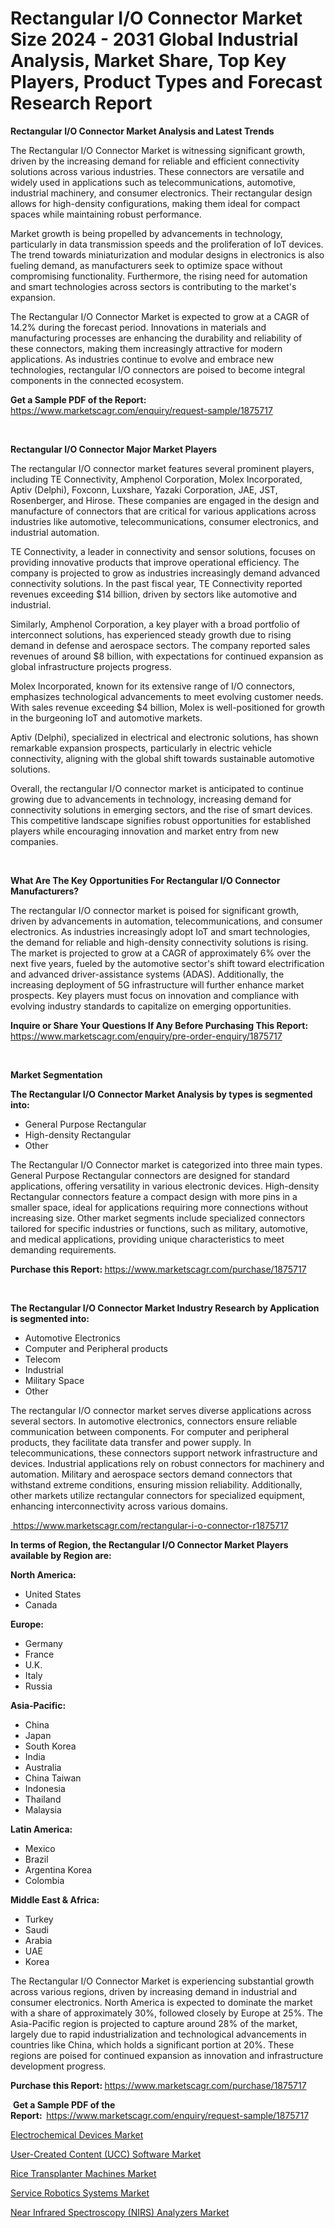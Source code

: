 <p><h1>Rectangular I/O Connector Market Size 2024 - 2031 Global Industrial Analysis, Market Share, Top Key Players, Product Types and Forecast Research Report</h1></p><p><strong>Rectangular I/O Connector Market Analysis and Latest Trends</strong></p>
<p><p>The Rectangular I/O Connector Market is witnessing significant growth, driven by the increasing demand for reliable and efficient connectivity solutions across various industries. These connectors are versatile and widely used in applications such as telecommunications, automotive, industrial machinery, and consumer electronics. Their rectangular design allows for high-density configurations, making them ideal for compact spaces while maintaining robust performance.</p><p>Market growth is being propelled by advancements in technology, particularly in data transmission speeds and the proliferation of IoT devices. The trend towards miniaturization and modular designs in electronics is also fueling demand, as manufacturers seek to optimize space without compromising functionality. Furthermore, the rising need for automation and smart technologies across sectors is contributing to the market's expansion.</p><p>The Rectangular I/O Connector Market is expected to grow at a CAGR of 14.2% during the forecast period. Innovations in materials and manufacturing processes are enhancing the durability and reliability of these connectors, making them increasingly attractive for modern applications. As industries continue to evolve and embrace new technologies, rectangular I/O connectors are poised to become integral components in the connected ecosystem.</p></p>
<p><strong>Get a Sample PDF of the Report:&nbsp;</strong> <a href="https://www.marketscagr.com/enquiry/request-sample/1875717?utm_campaign=1801&utm_medium=2&utm_source=Github&utm_content=ia&utm_term=23102024&utm_id=rectangular-io-connector">https://www.marketscagr.com/enquiry/request-sample/1875717</a></p>
<p>&nbsp;</p>
<p><strong>Rectangular I/O Connector Major Market Players</strong></p>
<p><p>The rectangular I/O connector market features several prominent players, including TE Connectivity, Amphenol Corporation, Molex Incorporated, Aptiv (Delphi), Foxconn, Luxshare, Yazaki Corporation, JAE, JST, Rosenberger, and Hirose. These companies are engaged in the design and manufacture of connectors that are critical for various applications across industries like automotive, telecommunications, consumer electronics, and industrial automation.</p><p>TE Connectivity, a leader in connectivity and sensor solutions, focuses on providing innovative products that improve operational efficiency. The company is projected to grow as industries increasingly demand advanced connectivity solutions. In the past fiscal year, TE Connectivity reported revenues exceeding $14 billion, driven by sectors like automotive and industrial.</p><p>Similarly, Amphenol Corporation, a key player with a broad portfolio of interconnect solutions, has experienced steady growth due to rising demand in defense and aerospace sectors. The company reported sales revenues of around $8 billion, with expectations for continued expansion as global infrastructure projects progress.</p><p>Molex Incorporated, known for its extensive range of I/O connectors, emphasizes technological advancements to meet evolving customer needs. With sales revenue exceeding $4 billion, Molex is well-positioned for growth in the burgeoning IoT and automotive markets.</p><p>Aptiv (Delphi), specialized in electrical and electronic solutions, has shown remarkable expansion prospects, particularly in electric vehicle connectivity, aligning with the global shift towards sustainable automotive solutions.</p><p>Overall, the rectangular I/O connector market is anticipated to continue growing due to advancements in technology, increasing demand for connectivity solutions in emerging sectors, and the rise of smart devices. This competitive landscape signifies robust opportunities for established players while encouraging innovation and market entry from new companies.</p></p>
<p>&nbsp;</p>
<p><strong>What Are The Key Opportunities For Rectangular I/O Connector Manufacturers?</strong></p>
<p><p>The rectangular I/O connector market is poised for significant growth, driven by advancements in automation, telecommunications, and consumer electronics. As industries increasingly adopt IoT and smart technologies, the demand for reliable and high-density connectivity solutions is rising. The market is projected to grow at a CAGR of approximately 6% over the next five years, fueled by the automotive sector's shift toward electrification and advanced driver-assistance systems (ADAS). Additionally, the increasing deployment of 5G infrastructure will further enhance market prospects. Key players must focus on innovation and compliance with evolving industry standards to capitalize on emerging opportunities.</p></p>
<p><strong>Inquire or Share Your Questions If Any Before Purchasing This Report:</strong> <a href="https://www.marketscagr.com/enquiry/pre-order-enquiry/1875717?utm_campaign=1801&utm_medium=2&utm_source=Github&utm_content=ia&utm_term=23102024&utm_id=rectangular-io-connector">https://www.marketscagr.com/enquiry/pre-order-enquiry/1875717</a></p>
<p>&nbsp;</p>
<p><strong>Market Segmentation</strong></p>
<p><strong>The Rectangular I/O Connector Market Analysis by types is segmented into:</strong></p>
<p><ul><li>General Purpose Rectangular</li><li>High-density Rectangular</li><li>Other</li></ul></p>
<p><p>The Rectangular I/O Connector market is categorized into three main types. General Purpose Rectangular connectors are designed for standard applications, offering versatility in various electronic devices. High-density Rectangular connectors feature a compact design with more pins in a smaller space, ideal for applications requiring more connections without increasing size. Other market segments include specialized connectors tailored for specific industries or functions, such as military, automotive, and medical applications, providing unique characteristics to meet demanding requirements.</p></p>
<p><strong>Purchase this Report:&nbsp;</strong><a href="https://www.marketscagr.com/purchase/1875717?utm_campaign=1801&utm_medium=2&utm_source=Github&utm_content=ia&utm_term=23102024&utm_id=rectangular-io-connector">https://www.marketscagr.com/purchase/1875717</a></p>
<p>&nbsp;</p>
<p><strong>The Rectangular I/O Connector Market Industry Research by Application is segmented into:</strong></p>
<p><ul><li>Automotive Electronics</li><li>Computer and Peripheral products</li><li>Telecom</li><li>Industrial</li><li>Military Space</li><li>Other</li></ul></p>
<p><p>The rectangular I/O connector market serves diverse applications across several sectors. In automotive electronics, connectors ensure reliable communication between components. For computer and peripheral products, they facilitate data transfer and power supply. In telecommunications, these connectors support network infrastructure and devices. Industrial applications rely on robust connectors for machinery and automation. Military and aerospace sectors demand connectors that withstand extreme conditions, ensuring mission reliability. Additionally, other markets utilize rectangular connectors for specialized equipment, enhancing interconnectivity across various domains.</p></p>
<p><a href="https://www.marketscagr.com/rectangular-i-o-connector-r1875717?utm_campaign=1801&utm_medium=2&utm_source=Github&utm_content=ia&utm_term=23102024&utm_id=rectangular-io-connector">&nbsp;https://www.marketscagr.com/rectangular-i-o-connector-r1875717</a></p>
<p><strong>In terms of Region, the Rectangular I/O Connector Market Players available by Region are:</strong></p>
<p>
    <p> <strong> North America: </strong>
        <ul>
            <li>United States</li>
            <li>Canada</li>
        </ul>
        </p> 
    <p> <strong> Europe: </strong>
        <ul>
            <li>Germany</li>
            <li>France</li>
            <li>U.K.</li>
            <li>Italy</li>
            <li>Russia</li>
        </ul>
        </p> 
    <p> <strong> Asia-Pacific: </strong>
        <ul>
            <li>China</li>
            <li>Japan</li>
            <li>South Korea</li>
            <li>India</li>
            <li>Australia</li>
            <li>China Taiwan</li>
            <li>Indonesia</li>
            <li>Thailand</li>
            <li>Malaysia</li>
        </ul>
        </p> 
    <p> <strong> Latin America: </strong>
        <ul>
            <li>Mexico</li>
            <li>Brazil</li>
            <li>Argentina Korea</li>
            <li>Colombia</li>
        </ul>
        </p> 
    <p> <strong> Middle East & Africa: </strong>
        <ul>
            <li>Turkey</li>
            <li>Saudi</li>
            <li>Arabia</li>
            <li>UAE</li>
            <li>Korea</li>
        </ul>
    </p>
    </p>
<p><p>The Rectangular I/O Connector Market is experiencing substantial growth across various regions, driven by increasing demand in industrial and consumer electronics. North America is expected to dominate the market with a share of approximately 30%, followed closely by Europe at 25%. The Asia-Pacific region is projected to capture around 28% of the market, largely due to rapid industrialization and technological advancements in countries like China, which holds a significant portion at 20%. These regions are poised for continued expansion as innovation and infrastructure development progress.</p></p>
<p><strong>Purchase this Report: </strong><a href="https://www.marketscagr.com/purchase/1875717?utm_campaign=1801&utm_medium=2&utm_source=Github&utm_content=ia&utm_term=23102024&utm_id=rectangular-io-connector">https://www.marketscagr.com/purchase/1875717</a></p>
<p>&nbsp;<strong>Get a Sample PDF of the Report:&nbsp;&nbsp;</strong><a href="https://www.marketscagr.com/enquiry/request-sample/1875717?utm_campaign=1801&utm_medium=2&utm_source=Github&utm_content=ia&utm_term=23102024&utm_id=rectangular-io-connector">https://www.marketscagr.com/enquiry/request-sample/1875717</a></p>
<p><strong></strong></p>
<p><p><a href="https://www.linkedin.com/pulse/electrochemical-devices-market-investigation-industry-evolution-pahif?utm_campaign=1801&utm_medium=2&utm_source=Github&utm_content=ia&utm_term=23102024&utm_id=rectangular-io-connector">Electrochemical Devices Market</a></p><p><a href="https://github.com/DRIVERKAPAUL/Market-Research-Report-List-1/blob/main/user-created-content-ucc-software-market.md?utm_campaign=1801&utm_medium=2&utm_source=Github&utm_content=ia&utm_term=23102024&utm_id=rectangular-io-connector">User-Created Content (UCC) Software Market</a></p><p><a href="https://www.linkedin.com/pulse/mapping-rice-transplanter-machines-market-trends-challenges-btkdf?utm_campaign=1801&utm_medium=2&utm_source=Github&utm_content=ia&utm_term=23102024&utm_id=rectangular-io-connector">Rice Transplanter Machines Market</a></p><p><a href="https://www.linkedin.com/pulse/influencing-factors-service-robotics-systems-market-insights-jfybe?utm_campaign=1801&utm_medium=2&utm_source=Github&utm_content=ia&utm_term=23102024&utm_id=rectangular-io-connector">Service Robotics Systems Market</a></p><p><a href="https://www.linkedin.com/pulse/near-infrared-spectroscopy-nirs-analyzers-market-segmentation-fhqzf?utm_campaign=1801&utm_medium=2&utm_source=Github&utm_content=ia&utm_term=23102024&utm_id=rectangular-io-connector">Near Infrared Spectroscopy (NIRS) Analyzers Market</a></p></p>